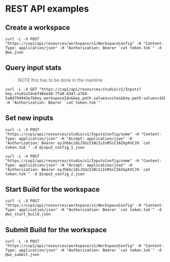 # REST API examples

## Create a workspace

```shell
curl -L -X POST "https://cvp1/api/resources/workspace/v1/WorkspaceConfig" -H "Content-Type: application/json" -H "Authorization: Bearer `cat token.tok`" -d @ws.json
```

## Query input stats

> NOTE this has to be done in the mainline

```shell
curl -L -X GET "https://cvp1/api/resources/studio/v1/Inputs?key.studioId=bf40ee48-7fa0-4347-a7b4-5a8d794943e7&key.workspaceId=&key.path.values=sites&key.path.values=1&key.path.values=inputs&key.path.values=sitesGroup&key.path.values=devices&key.path.values=0&key.path.values=inputs&key.path.values=devicesGroup&key.path.values=interfaceRanges&key.path.values=8" -H "Authorization: Bearer `cat token.tok`"
```

## Set new inputs

```shell
curl -L -X POST "https://cvp1/api/resources/studio/v1/InputsConfig/some" -H "Content-Type: application/json" -H "Accept: application/json" -H "Authorization: Bearer eyJhbGciOiJSUzI1NiIsInR5cCI6IkpXVCJ9.`cat token.tok`" -d @input_config_1.json
```

```shell
curl -L -X POST "https://cvp1/api/resources/studio/v1/InputsConfig/some" -H "Content-Type: application/json" -H "Accept: application/json" -H "Authorization: Bearer eyJhbGciOiJSUzI1NiIsInR5cCI6IkpXVCJ9.`cat token.tok`" -d @input_config_2.json
```

## Start Build for the workspace

```shell
curl -L -X POST "https://cvp1/api/resources/workspace/v1/WorkspaceConfig" -H "Content-Type: application/json" -H "Authorization: Bearer `cat token.tok`" -d @ws_start_build.json
```

## Submit Build for the workspace

```shell
curl -L -X POST "https://cvp1/api/resources/workspace/v1/WorkspaceConfig" -H "Content-Type: application/json" -H "Authorization: Bearer `cat token.tok`" -d @ws_submit.json
```
